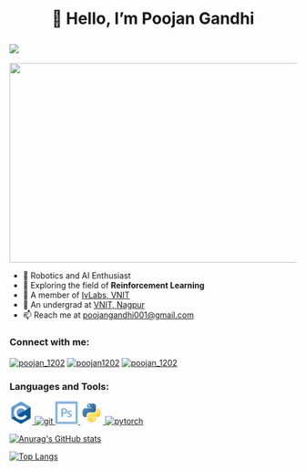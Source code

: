 # <p align="center">👋 Hello, I’m Poojan Gandhi</p>


![](https://komarev.com/ghpvc/?username=poojan1202&color=0000ff&style=plastic)

<p align="center">
<img src="https://qph.cf2.quoracdn.net/main-qimg-73e03995d910b955f0af5d37aa818b7f" width="600" height="350" align="Center"> 
</p>



- 🌱 Robotics and AI Enthusiast
- 🌱 Exploring the field of **Reinforcement Learning**
- :robot: A member of [IvLabs, VNIT](https://www.ivlabs.in/)
- :school: An undergrad at [VNIT, Nagpur](https://vnit.ac.in/)
- 📫 Reach me at poojangandhi001@gmail.com

<h3 align="left">Connect with me:</h3>
<p align="left">
<a href="https://twitter.com/poojan_1202" target="blank"><img align="center" src="https://raw.githubusercontent.com/rahuldkjain/github-profile-readme-generator/master/src/images/icons/Social/twitter.svg" alt="poojan_1202" height="30" width="40" /></a>
<a href="https://linkedin.com/in/poojan1202" target="blank"><img align="center" src="https://raw.githubusercontent.com/rahuldkjain/github-profile-readme-generator/master/src/images/icons/Social/linked-in-alt.svg" alt="poojan1202" height="30" width="40" /></a>
<a href="https://instagram.com/poojan_1202" target="blank"><img align="center" src="https://raw.githubusercontent.com/rahuldkjain/github-profile-readme-generator/master/src/images/icons/Social/instagram.svg" alt="poojan_1202" height="30" width="40" /></a>
</p>

<h3 align="left">Languages and Tools:</h3>
<p align="left"> <a href="https://www.cprogramming.com/" target="_blank" rel="noreferrer"> <img src="https://raw.githubusercontent.com/devicons/devicon/master/icons/c/c-original.svg" alt="c" width="40" height="40"/> </a> <a href="https://git-scm.com/" target="_blank" rel="noreferrer"> <img src="https://www.vectorlogo.zone/logos/git-scm/git-scm-icon.svg" alt="git" width="40" height="40"/> </a> <a href="https://www.photoshop.com/en" target="_blank" rel="noreferrer"> <img src="https://raw.githubusercontent.com/devicons/devicon/master/icons/photoshop/photoshop-line.svg" alt="photoshop" width="40" height="40"/> </a> <a href="https://www.python.org" target="_blank" rel="noreferrer"> <img src="https://raw.githubusercontent.com/devicons/devicon/master/icons/python/python-original.svg" alt="python" width="40" height="40"/> </a> <a href="https://pytorch.org/" target="_blank" rel="noreferrer"> <img src="https://www.vectorlogo.zone/logos/pytorch/pytorch-icon.svg" alt="pytorch" width="40" height="40"/> </a> </p>


[![Anurag's GitHub stats](https://github-readme-stats.vercel.app/api?username=poojan1202&border_color=0000ff&title_color=0000ff&show_icons=true&theme=chartreuse-dark&icon_color=0000ff)](https://github.com/anuraghazra/github-readme-stats)


[![Top Langs](https://github-readme-stats.vercel.app/api/top-langs/?username=poojan1202&layout=compact&title_color=0000ff&border_color=0000ff&show_icons=true&theme=chartreuse-dark&icon_color=0000ff)
](https://github.com/anuraghazra/github-readme-stats)
<!---
poojan1202/poojan1202 is a ✨ special ✨ repository because its `README.md` (this file) appears on your GitHub profile.
You can click the Preview link to take a look at your changes.
--->
